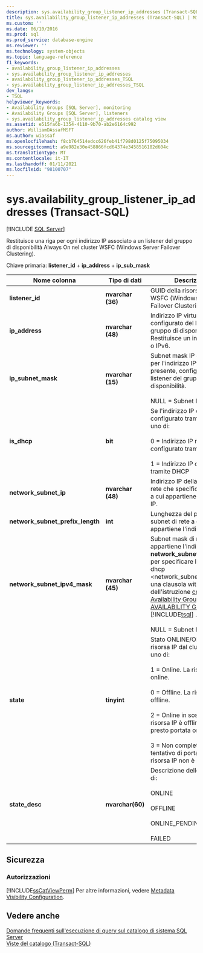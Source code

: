 ```yaml
---
description: sys.availability_group_listener_ip_addresses (Transact-SQL)
title: sys.availability_group_listener_ip_addresses (Transact-SQL) | Microsoft Docs
ms.custom: ''
ms.date: 06/10/2016
ms.prod: sql
ms.prod_service: database-engine
ms.reviewer: ''
ms.technology: system-objects
ms.topic: language-reference
f1_keywords:
- availability_group_listener_ip_addresses
- sys.availability_group_listener_ip_addresses
- availability_group_listener_ip_addresses_TSQL
- sys.availability_group_listener_ip_addresses_TSQL
dev_langs:
- TSQL
helpviewer_keywords:
- Availability Groups [SQL Server], monitoring
- Availability Groups [SQL Server], listeners
- sys.availability_group_listener_ip_addresses catalog view
ms.assetid: e515fa6b-1354-4110-9b70-ab2e6164c992
author: WilliamDAssafMSFT
ms.author: wiassaf
ms.openlocfilehash: f8cb764514edcc626feb41f798d0125f75095034
ms.sourcegitcommit: a9e982e30e458866fcd64374e3458516182d604c
ms.translationtype: MT
ms.contentlocale: it-IT
ms.lasthandoff: 01/11/2021
ms.locfileid: "98100707"
---
```

# <a name="sysavailability_group_listener_ip_addresses-transact-sql"></a>sys.availability_group_listener_ip_addresses (Transact-SQL)
[!INCLUDE [SQL Server](../../includes/applies-to-version/sqlserver.md)]

  Restituisce una riga per ogni indirizzo IP associato a un listener del gruppo di disponibilità Always On nel cluster WSFC (Windows Server Failover Clustering).  
  
 Chiave primaria: **listener_id**  +  **ip_address**  +  **ip_sub_mask**  
  
  
|Nome colonna|Tipo di dati|Descrizione|  
|-----------------|---------------|-----------------|  
|**listener_id**|**nvarchar (36)**|GUID della risorsa dal cluster WSFC (Windows Server Failover Clustering).|  
|**ip_address**|**nvarchar (48)**|Indirizzo IP virtuale configurato del listener del gruppo di disponibilità. Restituisce un indirizzo IPv4 o IPv6.|  
|**ip_subnet_mask**|**nvarchar (15)**|Subnet mask IP configurata per l'indirizzo IPv4, se presente, configurato per il listener del gruppo di disponibilità.<br /><br /> NULL = Subnet IPv6|  
|**is_dhcp**|**bit**|Se l'indirizzo IP è configurato tramite DHCP, uno di:<br /><br /> 0 = Indirizzo IP non configurato tramite DHCP.<br /><br /> 1 = Indirizzo IP configurato tramite DHCP|  
|**network_subnet_ip**|**nvarchar (48)**|Indirizzo IP della subnet di rete che specifica la subnet a cui appartiene l'indirizzo IP.|  
|**network_subnet_prefix_length**|**int**|Lunghezza del prefisso della subnet di rete a cui appartiene l'indirizzo IP.|  
|**network_subnet_ipv4_mask**|**nvarchar (45)**|Subnet mask di rete a cui appartiene l'indirizzo IP. **network_subnet_ipv4_mask** per specificare le opzioni dhcp <network_subnet_option> in una clausola with DHCP dell'istruzione [create Availability Group](../../t-sql/statements/create-availability-group-transact-sql.md) o [ALTER AVAILABILITY GROUP](../../t-sql/statements/alter-availability-group-transact-sql.md) [!INCLUDE[tsql](../../includes/tsql-md.md)] .<br /><br /> NULL = Subnet IPv6|  
|**state**|**tinyint**|Stato ONLINE/OFFLINE della risorsa IP dal cluster WSFC, uno di:<br /><br /> 1 = Online. La risorsa IP è online.<br /><br /> 0 = Offline. La risorsa IP è offline.<br /><br /> 2 = Online in sospeso. La risorsa IP è offline ma verrà presto portata online.<br /><br /> 3 = Non completato. Il tentativo di portare online la risorsa IP non è riuscito.|  
|**state_desc**|**nvarchar(60)**|Descrizione dello **stato**, uno di:<br /><br /> ONLINE<br /><br /> OFFLINE<br /><br /> ONLINE_PENDING<br /><br /> FAILED|  
  
## <a name="security"></a>Sicurezza  
  
### <a name="permissions"></a>Autorizzazioni  
 [!INCLUDE[ssCatViewPerm](../../includes/sscatviewperm-md.md)] Per altre informazioni, vedere [Metadata Visibility Configuration](../../relational-databases/security/metadata-visibility-configuration.md).  
  
## <a name="see-also"></a>Vedere anche  
 [Domande frequenti sull'esecuzione di query sul catalogo di sistema SQL Server](../../relational-databases/system-catalog-views/querying-the-sql-server-system-catalog-faq.md)   
 [Viste del catalogo &#40;Transact-SQL&#41;](../../relational-databases/system-catalog-views/catalog-views-transact-sql.md)  
  
  
